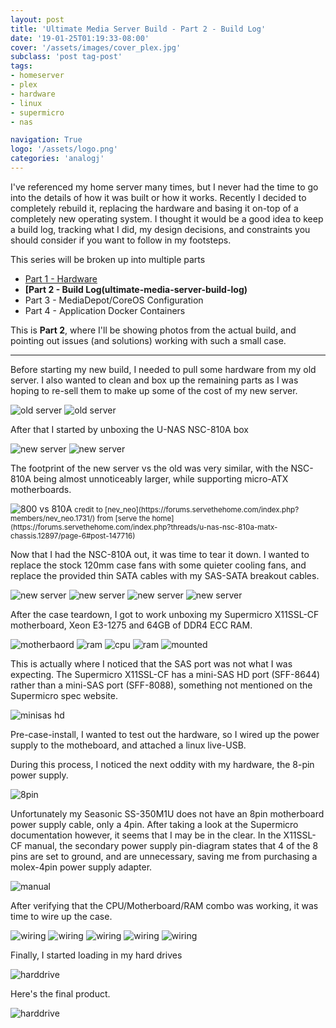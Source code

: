 ```yaml
---
layout: post
title: 'Ultimate Media Server Build - Part 2 - Build Log'
date: '19-01-25T01:19:33-08:00'
cover: '/assets/images/cover_plex.jpg'
subclass: 'post tag-post'
tags:
- homeserver
- plex
- hardware
- linux
- supermicro
- nas

navigation: True
logo: '/assets/logo.png'
categories: 'analogj'
---
```


I've referenced my home server many times, but I never had the time to go into the details of how it was built or how it works.
Recently I decided to completely rebuild it, replacing the hardware and basing it on-top of a completely new operating system.
I thought it would be a good idea to keep a build log, tracking what I did, my design decisions, and constraints you should consider
if you want to follow in my footsteps.

This series will be broken up into multiple parts

- [Part 1 - Hardware](/ultimate-media-server-build-hardware)
- **[Part 2 - Build Log(ultimate-media-server-build-log)**
- Part 3 - MediaDepot/CoreOS Configuration
- Part 4 - Application Docker Containers

This is **Part 2**, where I'll be showing photos from the actual build, and pointing out issues (and solutions) working with
such a small case.

---


Before starting my new build, I needed to pull some hardware from my old server. I also wanted to clean and box up the remaining parts
as I was hoping to re-sell them to make up some of the cost of my new server.


<img src="{{ site.url }}/assets/images/nas-build/old_server_1.jpg" alt="old server" style="max-height: 500px;"/>

<img src="{{ site.url }}/assets/images/nas-build/old_server_2.jpg" alt="old server" style="max-height: 500px;"/>


After that I started by unboxing the U-NAS NSC-810A box

<img src="{{ site.url }}/assets/images/nas-build/new_server_1.jpg" alt="new server" style="max-height: 500px;"/>
<img src="{{ site.url }}/assets/images/nas-build/new_server_2.jpg" alt="new server" style="max-height: 500px;"/>

The footprint of the new server vs the old was very similar, with the NSC-810A being almost unnoticeably larger, while supporting
micro-ATX motherboards.

<img src="{{ site.url }}/assets/images/nas-build/800vs810A.jpg" alt="800 vs 810A" style="max-height: 500px;"/>
<small>credit to [nev_neo](https://forums.servethehome.com/index.php?members/nev_neo.1731/) from [serve the home](https://forums.servethehome.com/index.php?threads/u-nas-nsc-810a-matx-chassis.12897/page-6#post-147716)</small>

Now that I had the NSC-810A out, it was time to tear it down. I wanted to replace the stock 120mm case fans with some
quieter cooling fans, and replace the provided thin SATA cables with my SAS-SATA breakout cables.


<img src="{{ site.url }}/assets/images/nas-build/new_server_teardown_1.jpg" alt="new server" style="max-height: 500px;"/>
<img src="{{ site.url }}/assets/images/nas-build/new_server_teardown_2.jpg" alt="new server" style="max-height: 500px;"/>
<img src="{{ site.url }}/assets/images/nas-build/new_server_teardown_3.jpg" alt="new server" style="max-height: 500px;"/>
<img src="{{ site.url }}/assets/images/nas-build/new_server_teardown_4.jpg" alt="new server" style="max-height: 500px;"/>

After the case teardown, I got to work unboxing my Supermicro X11SSL-CF motherboard, Xeon E3-1275 and 64GB of DDR4 ECC RAM.

<img src="{{ site.url }}/assets/images/nas-build/motherboard.jpg" alt="motherbaord" style="max-height: 500px;"/>
<img src="{{ site.url }}/assets/images/nas-build/ram.jpg" alt="ram" style="max-height: 500px;"/>
<img src="{{ site.url }}/assets/images/nas-build/cpu.jpg" alt="cpu" style="max-height: 500px;"/>
<img src="{{ site.url }}/assets/images/nas-build/motherboard_ram_slot_order.png" alt="ram" style="max-height: 500px;"/>
<img src="{{ site.url }}/assets/images/nas-build/motherboard_mounted.jpg" alt="mounted" style="max-height: 500px;"/>

This is actually where I noticed that the SAS port was not what I was expecting.
The Supermicro X11SSL-CF has a mini-SAS HD port (SFF-8644) rather than a mini-SAS port (SFF-8088), something not mentioned on
the Supermicro spec website.

<img src="{{ site.url }}/assets/images/nas-build/motherboard_minisas_hd.jpg" alt="minisas hd" style="max-height: 500px;"/>

Pre-case-install, I wanted to test out the hardware, so I wired up the power supply to the motheboard, and attached a linux live-USB.

During this process, I noticed the next oddity with my hardware, the 8-pin power supply.

<img src="{{ site.url }}/assets/images/nas-build/motherboard_8pin.jpg" alt="8pin" style="max-height: 500px;"/>

Unfortunately my Seasonic SS-350M1U does not have an 8pin motherboard power supply cable, only a 4pin.
After taking a look at the Supermicro documentation however, it seems that I may be in the clear. In the X11SSL-CF manual,
the secondary power supply pin-diagram states that 4 of the 8 pins are set to ground, and are unnecessary, saving me from
purchasing a molex-4pin power supply adapter.

<img src="{{ site.url }}/assets/images/nas-build/motherboard_8pin_manual.png" alt="manual" style="max-height: 500px;"/>

After verifying that the CPU/Motherboard/RAM combo was working, it was time to wire up the case.

<img src="{{ site.url }}/assets/images/nas-build/wiring_1.jpg" alt="wiring" style="max-height: 500px;"/>
<img src="{{ site.url }}/assets/images/nas-build/wiring_2.jpg" alt="wiring" style="max-height: 500px;"/>
<img src="{{ site.url }}/assets/images/nas-build/wiring_3.jpg" alt="wiring" style="max-height: 500px;"/>
<img src="{{ site.url }}/assets/images/nas-build/wiring_4.jpg" alt="wiring" style="max-height: 500px;"/>
<img src="{{ site.url }}/assets/images/nas-build/wiring_5.jpg" alt="wiring" style="max-height: 500px;"/>

Finally, I started loading in my hard drives

<img src="{{ site.url }}/assets/images/nas-build/harddrive.jpg" alt="harddrive" style="max-height: 500px;"/>

Here's the final product.

<img src="{{ site.url }}/assets/images/nas-build/complete.jpg" alt="harddrive" style="max-height: 500px;"/>
